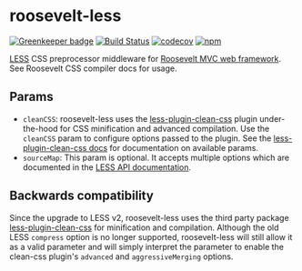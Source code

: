 roosevelt-less
===

[![Greenkeeper badge](https://badges.greenkeeper.io/rooseveltframework/roosevelt-less.svg)](https://greenkeeper.io/) [![Build Status](https://travis-ci.org/rooseveltframework/roosevelt-less.svg?branch=master)](https://travis-ci.org/rooseveltframework/roosevelt-less) [![codecov](https://codecov.io/gh/rooseveltframework/roosevelt-less/branch/master/graph/badge.svg)](https://codecov.io/gh/rooseveltframework/roosevelt-less) [![npm](https://img.shields.io/npm/v/roosevelt-less.svg)](https://www.npmjs.com/package/roosevelt-less)

[LESS](http://lesscss.org) CSS preprocessor middleware for [Roosevelt MVC web framework](https://github.com/rooseveltframework/roosevelt). See Roosevelt CSS compiler docs for usage.

Params
---

- `cleanCSS`: roosevelt-less uses the [less-plugin-clean-css](https://www.npmjs.com/package/less-plugin-clean-css) plugin under-the-hood for CSS minification and advanced compilation. Use the `cleanCSS` param to configure options passed to the plugin. See the [less-plugin-clean-css docs](https://github.com/jakubpawlowicz/clean-css/tree/v3.0.1#how-to-use-clean-css-programmatically) for documentation on available params.
- `sourceMap`: This param is optional. It accepts multiple options which are documented in the [LESS API documentation](http://lesscss.org/usage/index.html#programmatic-usage).

## Backwards compatibility

Since the upgrade to LESS v2, roosevelt-less uses the third party package [less-plugin-clean-css](https://www.npmjs.com/package/less-plugin-clean-css) for minification and compilation. Although the old LESS `compress` option is no longer supported, roosevelt-less will still allow it as a valid parameter and will simply interpret the parameter to enable the clean-css plugin's `advanced` and `aggressiveMerging` options.
